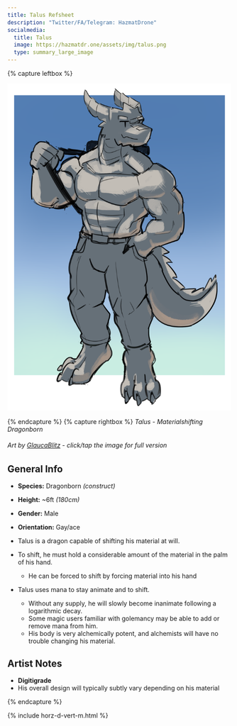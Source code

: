 ```yaml
---
title: Talus Refsheet
description: "Twitter/FA/Telegram: HazmatDrone"
socialmedia:
  title: Talus
  image: https://hazmatdr.one/assets/img/talus.png
  type: summary_large_image
---
```


{% capture leftbox %}

[![Refsheet Image](/assets/img/talus.png)](/assets/img/talus.png)

{% endcapture %}
{% capture rightbox %}
*Talus - Materialshifting Dragonborn*

###### Art by [GlaucaBlitz](https://www.furaffinity.net/user/GlaucaBlitz) - <span class="desktop-only">click</span><span class="raw-only">/</span><span class="mobile-only">tap</span> the image for full version
## General Info

- **Species:** Dragonborn *(construct)*
- **Height:** ~6ft *(180cm)*
- **Gender:** Male
- **Orientation:** Gay/ace

- Talus is a dragon capable of shifting his material at will.
- To shift, he must hold a considerable amount of the material in the palm of his hand.
	- He can be forced to shift by forcing material into his hand
- Talus uses mana to stay animate and to shift.
	- Without any supply, he will slowly become inanimate following a logarithmic decay.
	- Some magic users familiar with golemancy may be able to add or remove mana from him.
	- His body is very alchemically potent, and alchemists will have no trouble changing his material.

## Artist Notes
- **Digitigrade**
- His overall design will typically subtly vary depending on his material

{% endcapture %}

<!-- Turns capture groups into a flex box. Must come after capture groups. -->
{% include horz-d-vert-m.html %}

